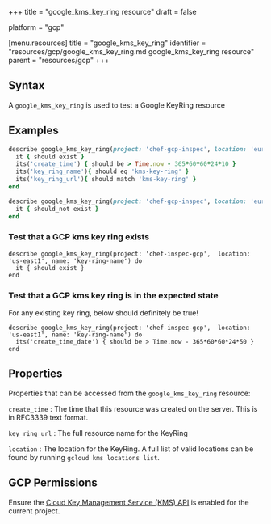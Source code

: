 +++
title = "google_kms_key_ring resource"
draft = false

platform = "gcp"

[menu.resources]
    title = "google_kms_key_ring"
    identifier = "resources/gcp/google_kms_key_ring.md google_kms_key_ring resource"
    parent = "resources/gcp"
+++

## Syntax

A `google_kms_key_ring` is used to test a Google KeyRing resource

## Examples

```ruby
describe google_kms_key_ring(project: 'chef-gcp-inspec', location: 'europe-west2', name: 'kms-key-ring') do
  it { should exist }
  its('create_time') { should be > Time.now - 365*60*60*24*10 }
  its('key_ring_name'){ should eq 'kms-key-ring' }
  its('key_ring_url'){ should match 'kms-key-ring' }
end

describe google_kms_key_ring(project: 'chef-gcp-inspec', location: 'europe-west2', name: "nonexistent") do
  it { should_not exist }
end
```

### Test that a GCP kms key ring exists

    describe google_kms_key_ring(project: 'chef-inspec-gcp',  location: 'us-east1', name: 'key-ring-name') do
      it { should exist }
    end

### Test that a GCP kms key ring is in the expected state

For any existing key ring, below should definitely be true!

    describe google_kms_key_ring(project: 'chef-inspec-gcp',  location: 'us-east1', name: 'key-ring-name') do
      its('create_time_date') { should be > Time.now - 365*60*60*24*50 }
    end

## Properties

Properties that can be accessed from the `google_kms_key_ring` resource:

`create_time`
: The time that this resource was created on the server. This is in RFC3339 text format.

`key_ring_url`
: The full resource name for the KeyRing

`location`
: The location for the KeyRing. A full list of valid locations can be found by running `gcloud kms locations list`.

## GCP Permissions

Ensure the [Cloud Key Management Service (KMS) API](https://console.cloud.google.com/apis/library/cloudkms.googleapis.com/) is enabled for the current project.
